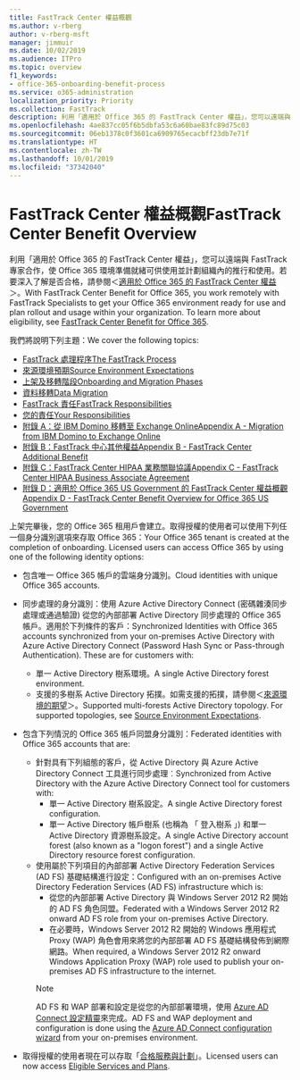 ```yaml
---
title: FastTrack Center 權益概觀
ms.author: v-rberg
author: v-rberg-msft
manager: jimmuir
ms.date: 10/02/2019
ms.audience: ITPro
ms.topic: overview
f1_keywords:
- office-365-onboarding-benefit-process
ms.service: o365-administration
localization_priority: Priority
ms.collection: FastTrack
description: 利用「適用於 Office 365 的 FastTrack Center 權益」，您可以遠端與 FastTrack 專家合作，使 Office 365 環境準備就緒可供使用並計劃組織內的推行和使用。若要深入了解是否合格，請參閱＜適用於 Office 365 的 FastTrack Center 權益＞。
ms.openlocfilehash: 4ae837cc05f6b5dbfa53c6a60bae83fc89d75c03
ms.sourcegitcommit: 06eb1378c0f3601ca6909765ecacbff23db7e71f
ms.translationtype: HT
ms.contentlocale: zh-TW
ms.lasthandoff: 10/01/2019
ms.locfileid: "37342040"
---
```

# <a name="fasttrack-center-benefit-overview"></a><span data-ttu-id="113d5-104">FastTrack Center 權益概觀</span><span class="sxs-lookup"><span data-stu-id="113d5-104">FastTrack Center Benefit Overview</span></span>

<span data-ttu-id="113d5-p102">利用「適用於 Office 365 的 FastTrack Center 權益」，您可以遠端與 FastTrack 專家合作，使 Office 365 環境準備就緒可供使用並計劃組織內的推行和使用。若要深入了解是否合格，請參閱＜[適用於 Office 365 的 FastTrack Center 權益](O365-fasttrack-benefit-for-office-365.md)＞。</span><span class="sxs-lookup"><span data-stu-id="113d5-p102">With FastTrack Center Benefit for Office 365, you work remotely with FastTrack Specialists to get your Office 365 environment ready for use and plan rollout and usage within your organization. To learn more about eligibility, see [FastTrack Center Benefit for Office 365](O365-fasttrack-benefit-for-office-365.md).</span></span>
  
<span data-ttu-id="113d5-107">我們將說明下列主題：</span><span class="sxs-lookup"><span data-stu-id="113d5-107">We cover the following topics:</span></span>
- [<span data-ttu-id="113d5-108">FastTrack 處理程序</span><span class="sxs-lookup"><span data-stu-id="113d5-108">The FastTrack Process</span></span>](O365-fasttrack-process.md) 
- [<span data-ttu-id="113d5-109">來源環境預期</span><span class="sxs-lookup"><span data-stu-id="113d5-109">Source Environment Expectations</span></span>](O365-source-environment-expectations.md)
- [<span data-ttu-id="113d5-110">上架及移轉階段</span><span class="sxs-lookup"><span data-stu-id="113d5-110">Onboarding and Migration Phases</span></span>](O365-onboarding-and-migration.md)
- [<span data-ttu-id="113d5-111">資料移轉</span><span class="sxs-lookup"><span data-stu-id="113d5-111">Data Migration</span></span>](O365-data-migration.md)
- [<span data-ttu-id="113d5-112">FastTrack 責任</span><span class="sxs-lookup"><span data-stu-id="113d5-112">FastTrack Responsibilities</span></span>](O365-fasttrack-responsibilities.md)
- [<span data-ttu-id="113d5-113">您的責任</span><span class="sxs-lookup"><span data-stu-id="113d5-113">Your Responsibilities</span></span>](O365-your-responsibilities.md) 
- [<span data-ttu-id="113d5-114">附錄 A：從 IBM Domino 移轉至 Exchange Online</span><span class="sxs-lookup"><span data-stu-id="113d5-114">Appendix A - Migration from IBM Domino to Exchange Online</span></span>](O365-from-ibm-domino-to-exchange-online.md)
- [<span data-ttu-id="113d5-115">附錄 B：FastTrack 中心其他權益</span><span class="sxs-lookup"><span data-stu-id="113d5-115">Appendix B - FastTrack Center Additional Benefit</span></span>](O365-fasttrack-additional-benefits.md)
- [<span data-ttu-id="113d5-116">附錄 C：FastTrack Center HIPAA 業務關聯協議</span><span class="sxs-lookup"><span data-stu-id="113d5-116">Appendix C - FastTrack Center HIPAA Business Associate Agreement</span></span>](O365-hipaa-business-associate-agreement.md)
- [<span data-ttu-id="113d5-117">附錄 D：適用於 Office 365 US Government 的 FastTrack Center 權益概觀</span><span class="sxs-lookup"><span data-stu-id="113d5-117">Appendix D - FastTrack Center Benefit Overview for Office 365 US Government</span></span>](US-Gov-appendix-overview.md)
    
<span data-ttu-id="113d5-p103">上架完畢後，您的 Office 365 租用戶會建立。取得授權的使用者可以使用下列任一個身分識別選項來存取 Office 365：</span><span class="sxs-lookup"><span data-stu-id="113d5-p103">Your Office 365 tenant is created at the completion of onboarding. Licensed users can access Office 365 by using one of the following identity options:</span></span>
- <span data-ttu-id="113d5-120">包含唯一 Office 365 帳戶的雲端身分識別。</span><span class="sxs-lookup"><span data-stu-id="113d5-120">Cloud identities with unique Office 365 accounts.</span></span>
- <span data-ttu-id="113d5-p104">同步處理的身分識別：使用 Azure Active Directory Connect (密碼雜湊同步處理或通過驗證) 從您的內部部署 Active Directory 同步處理的 Office 365 帳戶。適用於下列條件的客戶：</span><span class="sxs-lookup"><span data-stu-id="113d5-p104">Synchronized Identities with Office 365 accounts synchronized from your on-premises Active Directory with Azure Active Directory Connect (Password Hash Sync or Pass-through Authentication). These are for customers with:</span></span>
  - <span data-ttu-id="113d5-123">單一 Active Directory 樹系環境。</span><span class="sxs-lookup"><span data-stu-id="113d5-123">A single Active Directory forest environment.</span></span>
  - <span data-ttu-id="113d5-p105">支援的多樹系 Active Directory 拓撲。如需支援的拓撲，請參閱＜[來源環境的期望](O365-source-environment-expectations.md)＞。</span><span class="sxs-lookup"><span data-stu-id="113d5-p105">Supported multi-forests Active Directory topology. For supported topologies, see [Source Environment Expectations](O365-source-environment-expectations.md).</span></span>
- <span data-ttu-id="113d5-126">包含下列情況的 Office 365 帳戶同盟身分識別：</span><span class="sxs-lookup"><span data-stu-id="113d5-126">Federated identities with Office 365 accounts that are:</span></span>
  - <span data-ttu-id="113d5-127">針對具有下列組態的客戶，從 Active Directory 與 Azure Active Directory Connect 工具進行同步處理︰</span><span class="sxs-lookup"><span data-stu-id="113d5-127">Synchronized from Active Directory with the Azure Active Directory Connect tool for customers with:</span></span>
      - <span data-ttu-id="113d5-128">單一 Active Directory 樹系設定。</span><span class="sxs-lookup"><span data-stu-id="113d5-128">A single Active Directory forest configuration.</span></span>
      - <span data-ttu-id="113d5-129">單一 Active Directory 帳戶樹系 (也稱為 「 登入樹系 」) 和單一 Active Directory 資源樹系設定。</span><span class="sxs-lookup"><span data-stu-id="113d5-129">A single Active Directory account forest (also known as a "logon forest") and a single Active Directory resource forest configuration.</span></span>
  - <span data-ttu-id="113d5-130">使用屬於下列項目的內部部署 Active Directory Federation Services (AD FS) 基礎結構進行設定：</span><span class="sxs-lookup"><span data-stu-id="113d5-130">Configured with an on-premises Active Directory Federation Services (AD FS) infrastructure which is:</span></span>
      - <span data-ttu-id="113d5-131">從您的內部部署 Active Directory 與 Windows Server 2012 R2 開始的 AD FS 角色同盟。</span><span class="sxs-lookup"><span data-stu-id="113d5-131">Federated with a Windows Server 2012 R2 onward AD FS role from your on-premises Active Directory.</span></span>
      - <span data-ttu-id="113d5-132">在必要時，Windows Server 2012 R2 開始的 Windows 應用程式 Proxy (WAP) 角色會用來將您的內部部署 AD FS 基礎結構發佈到網際網路。</span><span class="sxs-lookup"><span data-stu-id="113d5-132">When required, a Windows Server 2012 R2 onward Windows Application Proxy (WAP) role used to publish your on-premises AD FS infrastructure to the internet.</span></span>
    > [!NOTE]
    > <span data-ttu-id="113d5-133">AD FS 和 WAP 部署和設定是從您的內部部署環境，使用 [Azure AD Connect 設定精靈](https://go.microsoft.com/fwlink/?linkid=844794)來完成。</span><span class="sxs-lookup"><span data-stu-id="113d5-133">AD FS and WAP deployment and configuration is done using the [Azure AD Connect configuration wizard](https://go.microsoft.com/fwlink/?linkid=844794) from your on-premises environment.</span></span> 
  
- <span data-ttu-id="113d5-134">取得授權的使用者現在可以存取「[合格服務與計劃](M365-eligible-services-and-plans.md)」。</span><span class="sxs-lookup"><span data-stu-id="113d5-134">Licensed users can now access [Eligible Services and Plans](M365-eligible-services-and-plans.md).</span></span>
    

 
